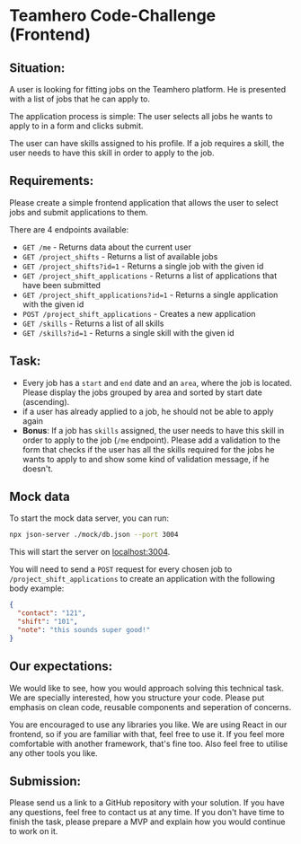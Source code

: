 # Teamhero Code-Challenge (Frontend)

## Situation:

A user is looking for fitting jobs on the Teamhero platform. He is presented with a list of jobs that he can apply to. 

The application process is simple: The user selects all jobs he wants to apply to in a form and clicks submit.

The user can have skills assigned to his profile. If a job requires a skill, the user needs to have this skill in order to apply to the job.

## Requirements:

Please create a simple frontend application that allows the user to select jobs and submit applications to them.

There are 4 endpoints available:

- `GET /me` - Returns data about the current user
- `GET /project_shifts` - Returns a list of available jobs
- `GET /project_shifts?id=1` - Returns a single job with the given id
- `GET /project_shift_applications` - Returns a list of applications that have been submitted
- `GET /project_shift_applications?id=1` - Returns a single application with the given id
- `POST /project_shift_applications` - Creates a new application
- `GET /skills` - Returns a list of all skills
- `GET /skills?id=1` - Returns a single skill with the given id

## Task:

- Every job has a `start` and `end` date and an `area`, where the job is located. Please display the jobs grouped by area and sorted by start date (ascending).
- if a user has already applied to a job, he should not be able to apply again
- **Bonus**: If a job has `skills` assigned, the user needs to have this skill in order to apply to the job (`/me` endpoint). Please add a validation to the form that checks if the user has all the skills required for the jobs he wants to apply to and show some kind of validation message, if he doesn't.

## Mock data

To start the mock data server, you can run: 

```bash
npx json-server ./mock/db.json --port 3004
```

This will start the server on [localhost:3004](http://localhost:3004).

You will need to send a `POST` request for every chosen job to `/project_shift_applications` to create an application with the following body example:

```json
{
  "contact": "121",
  "shift": "101",
  "note": "this sounds super good!"
}
```

## Our expectations:

We would like to see, how you would approach solving this technical task. We are specially interested, how you structure your code. Please put emphasis on clean code, reusable components and seperation of concerns.

You are encouraged to use any libraries you like. We are using React in our frontend, so if you are familiar with that, feel free to use it. If you feel more comfortable with another framework, that's fine too. Also feel free to utilise any other tools you like. 

## Submission:

Please send us a link to a GitHub repository with your solution. If you have any questions, feel free to contact us at any time. If you don't have time to finish the task, please prepare a MVP and explain how you would continue to work on it.
